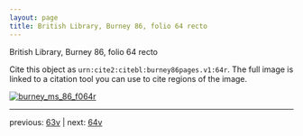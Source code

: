 ```yaml
---
layout: page
title: British Library, Burney 86, folio 64 recto
---
```


British Library, Burney 86, folio 64 recto

Cite this object as `urn:cite2:citebl:burney86pages.v1:64r`.  The full image is linked to a citation tool you can use to cite regions of the image.

[![burney_ms_86_f064r](http://www.homermultitext.org/iipsrv?IIIF=/project/homer/pyramidal/deepzoom/citebl/burney86imgs/v1/burney_ms_86_f064r.tif/full/800,/0/default.jpg)](http://www.homermultitext.org/ict2/?urn=urn:cite2:citebl:burney86imgs.v1:burney_ms_86_f064r) 

---

previous:  [63v](../63v/) | next: [64v](../64v/)